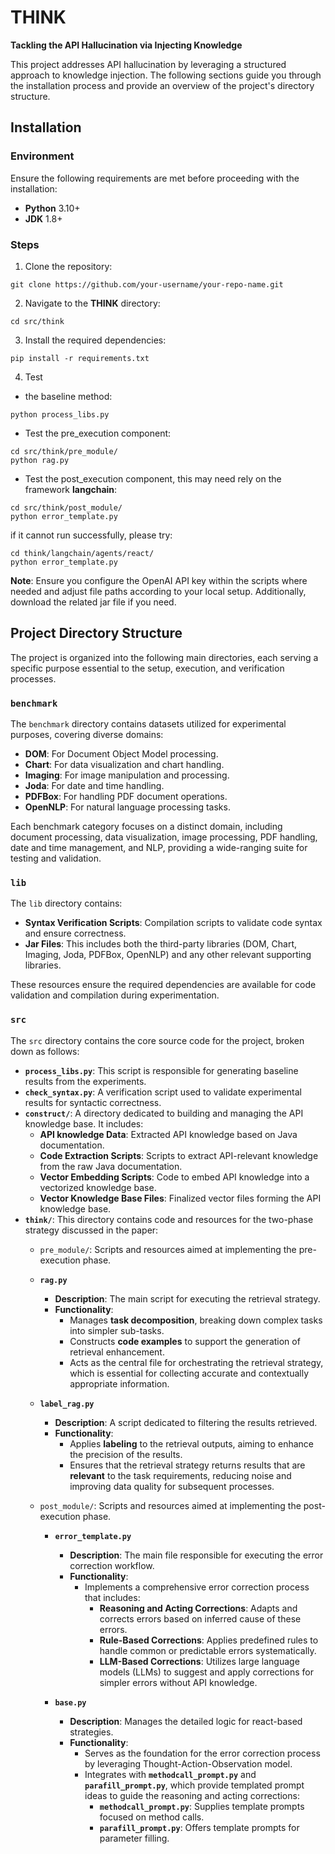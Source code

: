 # THINK

**Tackling the API Hallucination via Injecting Knowledge**

This project addresses API hallucination by leveraging a structured approach to knowledge injection. The following sections guide you through the installation process and provide an overview of the project's directory structure.

## Installation

### Environment

Ensure the following requirements are met before proceeding with the installation:
- **Python** 3.10+
- **JDK** 1.8+

### Steps

1. Clone the repository:
```
git clone https://github.com/your-username/your-repo-name.git
```
2. Navigate to the **THINK** directory:
```
cd src/think
```
3. Install the required dependencies:
```
pip install -r requirements.txt
```
4. Test
- the baseline method:
```
python process_libs.py
```
- Test the pre_execution component:
```
cd src/think/pre_module/
python rag.py
```
- Test the post_execution component, this may need rely on the framework **langchain**:
```
cd src/think/post_module/
python error_template.py
```
if it cannot run successfully, please try:
```
cd think/langchain/agents/react/
python error_template.py
```
**Note**: Ensure you configure the OpenAI API key within the scripts where needed and adjust file paths according to your local setup. Additionally, download the related jar file if you need.


## Project Directory Structure

The project is organized into the following main directories, each serving a specific purpose essential to the setup, execution, and verification processes.

### `benchmark`

The `benchmark` directory contains datasets utilized for experimental purposes, covering diverse domains:

- **DOM**: For Document Object Model processing.
- **Chart**: For data visualization and chart handling.
- **Imaging**: For image manipulation and processing.
- **Joda**: For date and time handling.
- **PDFBox**: For handling PDF document operations.
- **OpenNLP**: For natural language processing tasks.

Each benchmark category focuses on a distinct domain, including document processing, data visualization, image processing, PDF handling, date and time management, and NLP, providing a wide-ranging suite for testing and validation.

### `lib`

The `lib` directory contains:

- **Syntax Verification Scripts**: Compilation scripts to validate code syntax and ensure correctness.
- **Jar Files**: This includes both the third-party libraries (DOM, Chart, Imaging, Joda, PDFBox, OpenNLP) and any other relevant supporting libraries.

These resources ensure the required dependencies are available for code validation and compilation during experimentation.

### `src`

The `src` directory contains the core source code for the project, broken down as follows:

- **`process_libs.py`**: This script is responsible for generating baseline results from the experiments.
- **`check_syntax.py`**: A verification script used to validate experimental results for syntactic correctness.
- **`construct/`**: A directory dedicated to building and managing the API knowledge base. It includes:
    - **API knowledge Data**: Extracted API knowledge based on Java documentation.
    - **Code Extraction Scripts**: Scripts to extract API-relevant knowledge from the raw Java documentation.
    - **Vector Embedding Scripts**: Code to embed API knowledge into a vectorized knowledge base.
    - **Vector Knowledge Base Files**: Finalized vector files forming the API knowledge base.
- **`think/`**: This directory contains code and resources for the two-phase strategy discussed in the paper:
    - `pre_module/`: Scripts and resources aimed at implementing the pre-execution phase.
    - **`rag.py`**
      - **Description**: The main script for executing the retrieval strategy.
      - **Functionality**: 
        - Manages **task decomposition**, breaking down complex tasks into simpler sub-tasks.
        - Constructs **code examples** to support the generation of retrieval enhancement.
        - Acts as the central file for orchestrating the retrieval strategy, which is essential for collecting accurate and contextually appropriate information.
    
    - **`label_rag.py`**
      - **Description**: A script dedicated to filtering the results retrieved.
      - **Functionality**: 
        - Applies **labeling** to the retrieval outputs, aiming to enhance the precision of the results.
        - Ensures that the retrieval strategy returns results that are **relevant** to the task requirements, reducing noise and improving data quality for subsequent processes.


    - `post_module/`: Scripts and resources aimed at implementing the post-execution phase.
        - **`error_template.py`**
          - **Description**: The main file responsible for executing the error correction workflow.
          - **Functionality**:
            - Implements a comprehensive error correction process that includes:
              - **Reasoning and Acting Corrections**: Adapts and corrects errors based on inferred cause of these errors.
              - **Rule-Based Corrections**: Applies predefined rules to handle common or predictable errors systematically.
              - **LLM-Based Corrections**: Utilizes large language models (LLMs) to suggest and apply corrections for simpler errors without API knowledge.
        
        - **`base.py`**
          - **Description**: Manages the detailed logic for react-based strategies.
          - **Functionality**:
            - Serves as the foundation for the error correction process by leveraging Thought-Action-Observation model.
            - Integrates with **`methodcall_prompt.py`** and **`parafill_prompt.py`**, which provide templated prompt ideas to guide the reasoning and acting corrections:
              - **`methodcall_prompt.py`**: Supplies template prompts focused on method calls.
              - **`parafill_prompt.py`**: Offers template prompts for parameter filling.
 
